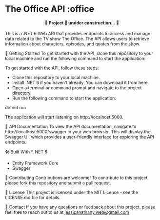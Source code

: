 # The Office API :office

 <h4 align="center"> 
	🚧  Project 🚀 undder construction...  🚧
 </h4>

This is a .NET 6 Web API that provides endpoints to access and manage data related to the TV show The Office. The API allows users to retrieve information about characters, episodes, and quotes from the show. 

🚀 Getting Started
To get started with the API, clone this repository to your local machine and run the following command to start the application:

 To get started with the API, follow these steps:

- Clone this repository to your local machine.
- Install .NET 6 if you haven't already. You can download it from here.
- Open a terminal or command prompt and navigate to the project directory.
- Run the following command to start the application:

dotnet run

The application will start listening on http://localhost:5000.

📝 API Documentation
To view the API documentation, navigate to http://localhost:5000/swagger in your web browser. This will display the Swagger UI, which provides a user-friendly interface for exploring the API endpoints.

🛠️ Built With
*. NET 6
* Entity Framework Core
* Swagger

🤝 Contributing
Contributions are welcome! To contribute to this project, please fork this repository and submit a pull request.

📄 License
This project is licensed under the MIT License - see the LICENSE.md file for details.

📧 Contact
If you have any questions or feedback about this project, please feel free to reach out to us at jessicanathany.web@gmail.com
